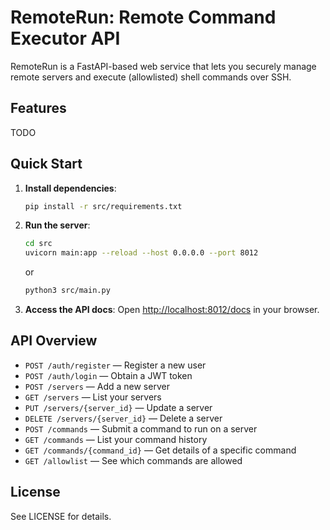 # RemoteRun: Remote Command Executor API

RemoteRun is a FastAPI-based web service that lets you securely manage remote servers and execute (allowlisted) shell commands over SSH. 

## Features

TODO

## Quick Start

1. **Install dependencies**:
   ```bash
   pip install -r src/requirements.txt
   ```
2. **Run the server**:
   ```bash
   cd src
   uvicorn main:app --reload --host 0.0.0.0 --port 8012
   ```

   or 

   ```bash
   python3 src/main.py
   ```

3. **Access the API docs**: Open [http://localhost:8012/docs](http://localhost:8012/docs) in your browser.

## API Overview

- `POST /auth/register` — Register a new user
- `POST /auth/login` — Obtain a JWT token
- `POST /servers` — Add a new server
- `GET /servers` — List your servers
- `PUT /servers/{server_id}` — Update a server
- `DELETE /servers/{server_id}` — Delete a server
- `POST /commands` — Submit a command to run on a server
- `GET /commands` — List your command history
- `GET /commands/{command_id}` — Get details of a specific command
- `GET /allowlist` — See which commands are allowed

## License

See LICENSE for details.